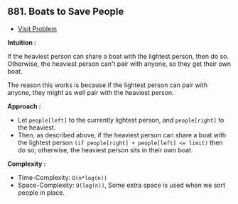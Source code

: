 ## 881. Boats to Save People

-   [Visit Problem](https://leetcode.com/problems/boats-to-save-people/)

**Intuition :**<br/>

If the heaviest person can share a boat with the lightest person, then do so. Otherwise, the heaviest person can't pair with anyone, so they get their own boat.<br/>

The reason this works is because if the lightest person can pair with anyone, they might as well pair with the heaviest person.

**Approach :**<br/>

-   Let `people[left]` to the currently lightest person, and `people[right]` to the heaviest.
-   Then, as described above, if the heaviest person can share a boat with the lightest person `(if people[right] + people[left] <= limit)` then do so; otherwise, the heaviest person sits in their own boat.

**Complexity :**<br/>

-   Time-Complexity: `O(n*log(n))`
-   Space-Complexity: `O(log(n))`, Some extra space is used when we sort people in place.
